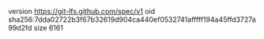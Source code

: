 version https://git-lfs.github.com/spec/v1
oid sha256:7dda02722b3f67b32619d904ca440ef0532741afffff194a45ffd3727a99d2fd
size 6161
